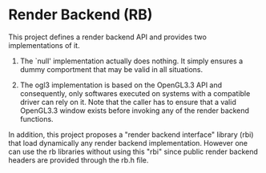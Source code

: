 Render Backend (RB)
===================

This project defines a render backend API and provides two implementations of it. 

1. The `null' implementation actually does nothing. It simply ensures a dummy
comportment that may be valid in all situations. 

2. The ogl3 implementation is based on the OpenGL3.3 API and consequently,
only softwares executed on systems with a compatible driver can rely on it.
Note that the caller has to ensure that a valid OpenGL3.3 window exists
before invoking any of the render backend functions.

In addition, this project proposes a "render backend interface" library (rbi)
that load dynamically any render backend implementation. However one can use
the rb libraries without using this "rbi" since public render backend headers
are provided through the rb.h file.
